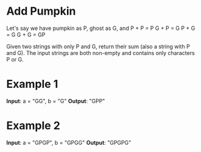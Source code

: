 # Add Pumpkin

Let's say we have pumpkin as P, ghost as G, and
P + P = P
G + P = G
P + G = G
G + G = GP

Given two strings with only P and G, return their sum (also a string with P and G).
The input strings are both non-empty and contains only characters P or G.

# Example 1

**Input**: a = "GG", b = "G"
**Output**: "GPP"

# Example 2

**Input**: a = "GPGP", b = "GPGG"
**Output**: "GPGPG"
